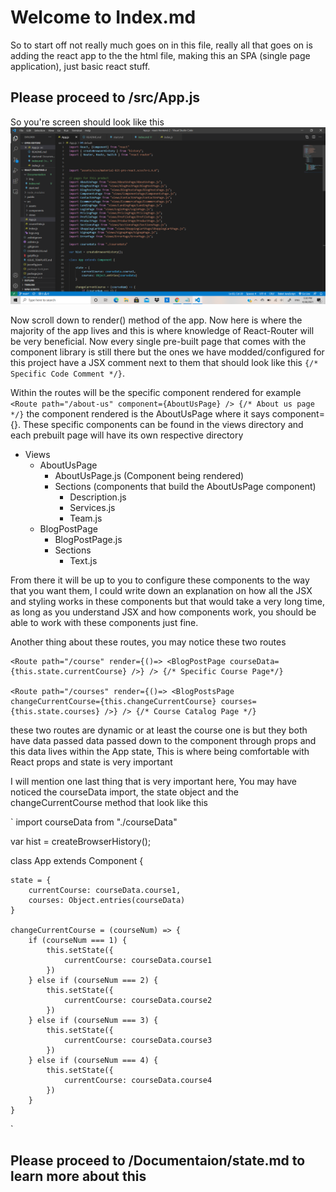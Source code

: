 # Welcome to Index.md

So to start off not really much goes on in this file, really all that goes on is adding the react app to the the html file, making this an SPA (single page application), just basic react stuff.

## Please proceed to /src/App.js

So you're screen should look like this
![App.js](img/App.png)

Now scroll down to render() method of the app. Now here is where the majority of the app lives and this is where knowledge of React-Router will be very beneficial. Now every single pre-built page that comes with the component library is still there but the ones we have modded/configured for this project have a JSX comment next to them that should look like this `{/* Specific Code Comment */}`.

Within the routes will be the specific component rendered for example `<Route path="/about-us" component={AboutUsPage} /> {/* About us page */}` the component rendered is the AboutUsPage where it says component={}. These specific components can be found in the views directory and each prebuilt page will have its own respective directory

- Views
    - AboutUsPage
        - AboutUsPage.js (Component being rendered)
        - Sections (components that build the AboutUsPage component)
            - Description.js
            - Services.js
            - Team.js
    - BlogPostPage
        - BlogPostPage.js
        - Sections
            - Text.js


From there it will be up to you to configure these components to the way that you want them, I could write down an explanation on how all the JSX and styling works in these components but that would take a very long time, as long as you understand JSX and how components work, you should be able to work with these components just fine.

Another thing about these routes, you may notice these two routes

    <Route path="/course" render={()=> <BlogPostPage courseData={this.state.currentCourse} />} /> {/* Specific Course Page*/}

    <Route path="/courses" render={()=> <BlogPostsPage changeCurrentCourse={this.changeCurrentCourse} courses={this.state.courses} />} /> {/* Course Catalog Page */}

these two routes are dynamic or at least the course one is but they both have data passed data passed down to the component through props and this data lives within the App state, This is where being comfortable with React props and state is very important

I will mention one last thing that is very important here, You may have noticed the courseData import, the state object and the changeCurrentCourse method that look like this

`
import courseData from "./courseData"

var hist = createBrowserHistory();

class App extends Component {

    state = {
        currentCourse: courseData.course1,
        courses: Object.entries(courseData)
    }

    changeCurrentCourse = (courseNum) => {
        if (courseNum === 1) {
            this.setState({
                currentCourse: courseData.course1
            })
        } else if (courseNum === 2) {
            this.setState({
                currentCourse: courseData.course2
            })
        } else if (courseNum === 3) {
            this.setState({
                currentCourse: courseData.course3
            })
        } else if (courseNum === 4) {
            this.setState({
                currentCourse: courseData.course4
            })
        }
    }
`

## Please proceed to /Documentaion/state.md to learn more about this